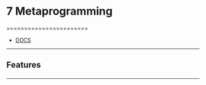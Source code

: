 # 7 Metaprogramming
=======================

- [DOCS]()


-----------------------------------------------------------------------------------------------------

## Features


### 


-----------------------------------------------------------------------------------------------------